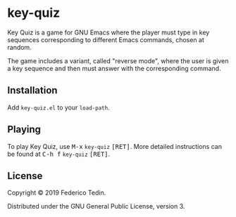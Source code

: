 # key-quiz
Key Quiz is a game for GNU Emacs where the player must type in key sequences corresponding to different Emacs commands, chosen at random.

The game includes a variant, called "reverse mode", where the user is given a key sequence and then must answer with the corresponding command.

## Installation
Add `key-quiz.el` to your `load-path`.

## Playing
To play Key Quiz, use <kbd>M-x</kbd> `key-quiz` <kbd>[RET]</kbd>. More detailed instructions can be found at <kbd>C-h f</kbd> `key-quiz` <kbd>[RET]</kbd>.

## License
Copyright © 2019 Federico Tedin.

Distributed under the GNU General Public License, version 3.
